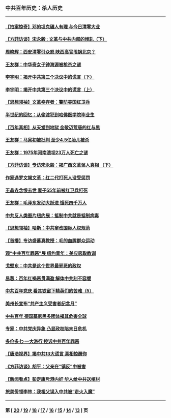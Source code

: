 ### 中共百年历史：杀人历史
---
#### [【拍案惊奇】邓的坦克碾人有理 与今日清零大业](../../pages/nf1176106/n13729574.md?09140430) 
#### [【方菲访谈】宋永毅 : 文革与中共内部的倾轧（下）](../../pages/nf1176106/n13486836.md?09140430) 
#### [周晓辉：西安清零引众怒 陕西高官甩锅北京？](../../pages/nf1176106/n13484627.md?09140430) 
#### [王友群：中华奇女子钟海源被枪杀之谜](../../pages/nf1176106/n13430555.md?09140430) 
#### [李宇明：揭开中共第三个决议中的谎言（下）](../../pages/nf1176106/n13389389.md?09140430) 
#### [李宇明：揭开中共第三个决议中的谎言（上）](../../pages/nf1176106/n13388697.md?09140430) 
#### [【思想领袖】文革幸存者：警防美国红卫兵](../../pages/nf1176106/n13339289.md?09140430) 
#### [半世纪的回忆：从偷渡犯到哈佛医学院毕业生](../../pages/nf1176106/n13345328.md?09140430) 
#### [【百年真相】从天堂到地狱 金敬迈荒唐的红与黑](../../pages/nf1176106/n13336995.md?09140430) 
#### [王友群：马寅初被批判 至少4.5亿胎儿被杀](../../pages/nf1176106/n13260313.md?09140430) 
#### [王友群：1975年河南溃坝23万人死亡之谜](../../pages/nf1176106/n13231576.md?09140430) 
#### [【方菲访谈】专访宋永毅：揭广西文革骇人真相 （下）](../../pages/nf1176106/n13209074.md?09140430) 
#### [作家遇罗文揭文革：红二代打死人没受惩罚](../../pages/nf1176106/n13205254.md?09140430) 
#### [王晶垚含恨去世 妻子55年前被红卫兵打死](../../pages/nf1176106/n13203590.md?09140430) 
#### [王友群：毛泽东发动大跃进 饿死四千万人](../../pages/nf1176106/n13177158.md?09140430) 
#### [中共反人类图片纽约展：抵制中共就是抵制病毒](../../pages/nf1176106/n13115371.md?09140430) 
#### [【思想领袖】哈斯：中共窜改国际人权规范](../../pages/nf1176106/n13053647.md?09140430) 
#### [【首播】专访盛慕真教授：毛的血腥群众运动](../../pages/nf1176106/n13091782.md?09140430) 
#### [观“中共百年罪恶”展 纽约青年：美应吸取教训](../../pages/nf1176106/n13085246.md?09140430) 
#### [戈壁东：中共是这个世界最邪恶的政权](../../pages/nf1176106/n13085641.md?09140430) 
#### [易蓉：百年红祸恶贯满盈 解体中共刻不容缓](../../pages/nf1176106/n13084455.md?09140430) 
#### [中共百年党庆 看其铁窗下精英们的苦难（5）](../../pages/nf1176106/n13076766.md?09140430) 
#### [美州长宣布“共产主义受害者纪念月”](../../pages/nf1176106/n13074024.md?09140430) 
#### [中共百年 德国慕尼黑多团体揭其危害全球](../../pages/nf1176106/n13068873.md?09140430) 
#### [专家：中共党庆异象 凸显政权陷末日危机](../../pages/nf1176106/n13067084.md?09140430) 
#### [多伦多七·一大游行 控诉中共百年罪恶](../../pages/nf1176106/n13062043.md?09140430) 
#### [【唐浩视界】揭中共13大谎言 真相惊醒你](../../pages/nf1176106/n13065208.md?09140430) 
#### [《方菲访谈》胡平：父亲在“镇反”中被害](../../pages/nf1176106/n13064114.md?09140430) 
#### [【新闻看点】彭定康斥港内奸 华人给中共送棺材](../../pages/nf1176106/n13064230.md?09140430) 
#### [旅美侨领李林：我祖父误入中共被“走火入魔”](../../pages/nf1176106/n13062777.md?09140430) 

---
#### 第 [ [20](./20.md?09140430) / [19](./19.md?09140430) / [18](./18.md?09140430) / [17](./17.md?09140430) / [16](./16.md?09140430) / [15](./15.md?09140430) / [14](./14.md?09140430) / [13](./13.md?09140430) ] 页
